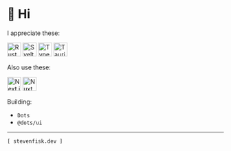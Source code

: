 # 👋 Hi

I appreciate these:

<p align="left">
  <picture>
    <source media="(prefers-color-scheme: dark)" srcset="https://cdn.simpleicons.org/rust/FFFFFF" />
    <source media="(prefers-color-scheme: light)" srcset="https://cdn.simpleicons.org/rust/000000" />
    <img src="https://cdn.simpleicons.org/rust/000000" width="32" alt="Rust" />
  </picture>
  <img src="https://cdn.simpleicons.org/svelte/FF3E00" width="32" alt="Svelte" />
  <img src="https://cdn.simpleicons.org/typescript/3178C6" width="32" alt="TypeScript" />
  <img src="https://cdn.simpleicons.org/tauri/24C8D8" width="32" alt="Tauri" />
</p>

Also use these:

<p align="left">
  <picture>
    <source media="(prefers-color-scheme: dark)" srcset="https://cdn.simpleicons.org/nextdotjs/FFFFFF" />
    <source media="(prefers-color-scheme: light)" srcset="https://cdn.simpleicons.org/nextdotjs/000000" />
    <img src="https://cdn.simpleicons.org/nextdotjs/000000" width="32" alt="Next.js" />
  </picture>
  <img src="https://cdn.simpleicons.org/nuxt/00DC82" width="32" alt="Nuxt" />
</p>

Building:
- `Dots`
- `@dots/ui`
---
`[ stevenfisk.dev ]`
